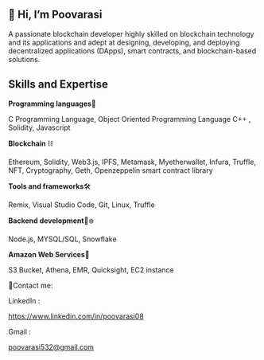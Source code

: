 👋 Hi, I’m Poovarasi
 -------------------------------------------------------
A passionate blockchain developer highly skilled on blockchain technology and its applications and adept at designing, developing, and deploying decentralized applications (DApps), smart contracts, and blockchain-based solutions.

Skills and Expertise
---------------------------------------------------------

**Programming languages**🦖

C Programming Language, Object Oriented Programming Language C++ , Solidity, Javascript

**Blockchain** ⛓️

Ethereum, Solidity, Web3.js, IPFS, Metamask, Myetherwallet, Infura, Truffle, NFT, Cryptography, Geth, Openzeppelin smart contract library

**Tools and frameworks**🛠️

Remix, Visual Studio Code, Git, Linux, Truffle

**Backend development**🌈❄️

Node.js, MYSQL/SQL, Snowflake

**Amazon Web Services**🌳

S3 Bucket, Athena, EMR, Quicksight, EC2 instance
 

🤝Contact me:

LinkedIn : 

https://www.linkedin.com/in/poovarasi08

Gmail :

poovarasi532@gmail.com




<!---
Poovarasi5603/Poovarasi5603 is a ✨ special ✨ repository because its `README.md` (this file) appears on your GitHub profile.
You can click the Preview link to take a look at your changes.
--->
